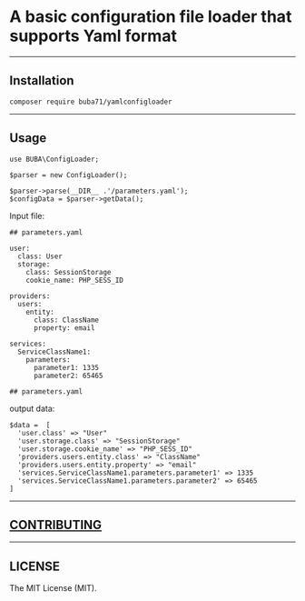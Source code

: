 # A basic configuration file loader that supports Yaml format
----

## Installation

````
composer require buba71/yamlconfigloader
````
---

## Usage

````
use BUBA\ConfigLoader;

$parser = new ConfigLoader();

$parser->parse(__DIR__ .'/parameters.yaml');
$configData = $parser->getData();     

````
Input file: 
````
## parameters.yaml

user:
  class: User
  storage:
    class: SessionStorage
    cookie_name: PHP_SESS_ID

providers: 
  users:
    entity:
      class: ClassName
      property: email

services:
  ServiceClassName1:
    parameters:
      parameter1: 1335
      parameter2: 65465

## parameters.yaml

````
output data:

````
$data =  [ 
  'user.class' => "User"
  'user.storage.class' => "SessionStorage"
  'user.storage.cookie_name' => "PHP_SESS_ID"
  'providers.users.entity.class' => "ClassName"
  'providers.users.entity.property' => "email"
  'services.ServiceClassName1.parameters.parameter1' => 1335
  'services.ServiceClassName1.parameters.parameter2' => 65465
]
````
---

## [CONTRIBUTING]()
---

## LICENSE

The MIT License (MIT). 